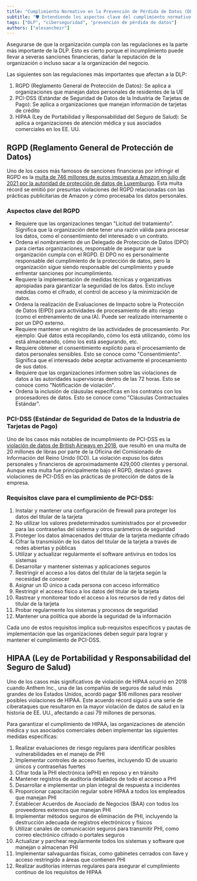 ```yaml
---
title: "Cumplimiento Normativo en la Prevención de Pérdida de Datos (DLP)"
subtitle: "🛡️ Entendiendo los aspectos clave del cumplimiento normativo en DLP para GDPR, PCI-DSS e HIPA. Implementación de controles de DLP y la gestión de excepciones y falsos positivos"
tags: ["DLP", "ciberseguridad", "prevención de pérdida de datos"]
authors: ["alesanchezr"]
---
```


Asegurarse de que la organización cumpla con las regulaciones es la parte más importante de la DLP. Esto es cierto porque el incumplimiento puede llevar a severas sanciones financieras, dañar la reputación de la organización o incluso sacar a la organización del negocio.

Las siguientes son las regulaciones más importantes que afectan a la DLP:

1. RGPD (Reglamento General de Protección de Datos): Se aplica a organizaciones que manejan datos personales de residentes de la UE
2. PCI-DSS (Estándar de Seguridad de Datos de la Industria de Tarjetas de Pago): Se aplica a organizaciones que manejan información de tarjetas de crédito
3. HIPAA (Ley de Portabilidad y Responsabilidad del Seguro de Salud): Se aplica a organizaciones de atención médica y sus asociados comerciales en los EE. UU.

## RGPD (Reglamento General de Protección de Datos)

Uno de los casos más famosos de sanciones financieras por infringir el RGPD es la [multa de 746 millones de euros impuesta a Amazon en julio de 2021 por la autoridad de protección de datos de Luxemburgo](https://www.reuters.com/business/retail-consumer/amazon-hit-with-886-million-eu-data-privacy-fine-2021-07-30/). Esta multa récord se emitió por presuntas violaciones del RGPD relacionadas con las prácticas publicitarias de Amazon y cómo procesaba los datos personales.

### Aspectos clave del RGPD

- Requiere que las organizaciones tengan "Licitud del tratamiento". Significa que la organización debe tener una razón válida para procesar los datos, como el consentimiento del interesado o un contrato.
- Ordena el nombramiento de un Delegado de Protección de Datos (DPO) para ciertas organizaciones, responsable de asegurar que la organización cumpla con el RGPD. El DPO no es personalmente responsable del cumplimiento de la protección de datos, pero la organización sigue siendo responsable del cumplimiento y puede enfrentar sanciones por incumplimiento.
- Requiere la implementación de medidas técnicas y organizativas apropiadas para garantizar la seguridad de los datos. Esto incluye medidas como el cifrado, el control de acceso y la minimización de datos.
- Ordena la realización de Evaluaciones de Impacto sobre la Protección de Datos (EIPD) para actividades de procesamiento de alto riesgo (como el entrenamiento de una IA). Puede ser realizado internamente o por un DPO externo.
- Requiere mantener un registro de las actividades de procesamiento. Por ejemplo: Qué datos está recopilando, cómo los está utilizando, cómo los está almacenando, cómo los está asegurando, etc.
- Requiere obtener el consentimiento explícito para el procesamiento de datos personales sensibles. Esto se conoce como "Consentimiento". Significa que el interesado debe aceptar activamente el procesamiento de sus datos.
- Requiere que las organizaciones informen sobre las violaciones de datos a las autoridades supervisoras dentro de las 72 horas. Esto se conoce como "Notificación de violación".
- Ordena la inclusión de cláusulas específicas en los contratos con los procesadores de datos. Esto se conoce como "Cláusulas Contractuales Estándar".

### PCI-DSS (Estándar de Seguridad de Datos de la Industria de Tarjetas de Pago)

Uno de los casos más notables de incumplimiento de PCI-DSS es la [violación de datos de British Airways en 2018](https://en.wikipedia.org/wiki/British_Airways_data_breach), que resultó en una multa de 20 millones de libras por parte de la Oficina del Comisionado de Información del Reino Unido (ICO). La violación expuso los datos personales y financieros de aproximadamente 429,000 clientes y personal. Aunque esta multa fue principalmente bajo el RGPD, destacó graves violaciones de PCI-DSS en las prácticas de protección de datos de la empresa.

### Requisitos clave para el cumplimiento de PCI-DSS:

1. Instalar y mantener una configuración de firewall para proteger los datos del titular de la tarjeta
2. No utilizar los valores predeterminados suministrados por el proveedor para las contraseñas del sistema y otros parámetros de seguridad
3. Proteger los datos almacenados del titular de la tarjeta mediante cifrado
4. Cifrar la transmisión de los datos del titular de la tarjeta a través de redes abiertas y públicas
5. Utilizar y actualizar regularmente el software antivirus en todos los sistemas
6. Desarrollar y mantener sistemas y aplicaciones seguros
7. Restringir el acceso a los datos del titular de la tarjeta según la necesidad de conocer
8. Asignar un ID único a cada persona con acceso informático
9. Restringir el acceso físico a los datos del titular de la tarjeta
10. Rastrear y monitorear todo el acceso a los recursos de red y datos del titular de la tarjeta
11. Probar regularmente los sistemas y procesos de seguridad
12. Mantener una política que aborde la seguridad de la información

Cada uno de estos requisitos implica sub-requisitos específicos y pautas de implementación que las organizaciones deben seguir para lograr y mantener el cumplimiento de PCI-DSS.

## HIPAA (Ley de Portabilidad y Responsabilidad del Seguro de Salud)

Uno de los casos más significativos de violación de HIPAA ocurrió en 2018 cuando Anthem Inc., una de las compañías de seguros de salud más grandes de los Estados Unidos, acordó pagar $16 millones para resolver posibles violaciones de HIPAA. Este acuerdo récord siguió a una serie de ciberataques que resultaron en la mayor violación de datos de salud en la historia de EE. UU., afectando a casi 79 millones de personas.

Para garantizar el cumplimiento de HIPAA, las organizaciones de atención médica y sus asociados comerciales deben implementar las siguientes medidas específicas:

1. Realizar evaluaciones de riesgo regulares para identificar posibles vulnerabilidades en el manejo de PHI
2. Implementar controles de acceso fuertes, incluyendo ID de usuario únicos y contraseñas fuertes
3. Cifrar toda la PHI electrónica (ePHI) en reposo y en tránsito
4. Mantener registros de auditoría detallados de todo el acceso a PHI
5. Desarrollar e implementar un plan integral de respuesta a incidentes
6. Proporcionar capacitación regular sobre HIPAA a todos los empleados que manejan PHI
7. Establecer Acuerdos de Asociado de Negocios (BAA) con todos los proveedores externos que manejan PHI
8. Implementar métodos seguros de eliminación de PHI, incluyendo la destrucción adecuada de registros electrónicos y físicos
9. Utilizar canales de comunicación seguros para transmitir PHI, como correo electrónico cifrado o portales seguros
10. Actualizar y parchear regularmente todos los sistemas y software que manejan o almacenan PHI
11. Implementar salvaguardas físicas, como gabinetes cerrados con llave y acceso restringido a áreas que contienen PHI
12. Realizar auditorías internas regulares para asegurar el cumplimiento continuo de los requisitos de HIPAA